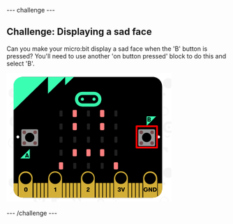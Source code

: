 \--- challenge \---

## Challenge: Displaying a sad face

Can you make your micro:bit display a sad face when the 'B' button is pressed? You'll need to use another 'on button pressed' block to do this and select 'B'.

![צילום מסך](images/badge-sad-emulator.png)

\--- /challenge \---